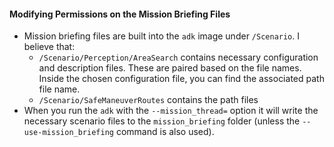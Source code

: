 #### Modifying Permissions on the Mission Briefing Files
* Mission briefing files are built into the `adk` image under `/Scenario`. I believe that:
  * `/Scenario/Perception/AreaSearch` contains necessary configuration and description files. These are paired based
    on the file names. Inside the chosen configuration file, you can find the associated path file name.
  * `/Scenario/SafeManeuverRoutes` contains the path files
* When you run the `adk` with the `--mission_thread=` option it will write the necessary scenario files to the 
  `mission_briefing` folder (unless the `--use-mission_briefing` command is also used).